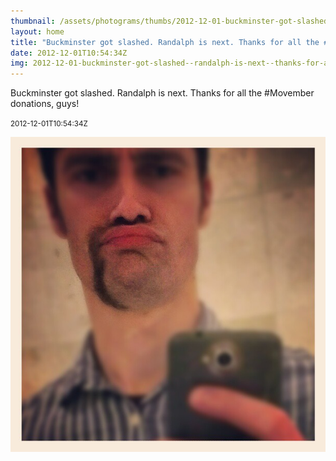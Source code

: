 ```yaml
---
thumbnail: /assets/photograms/thumbs/2012-12-01-buckminster-got-slashed--randalph-is-next--thanks-for-all-the--movember-donations--guys-.jpg
layout: home
title: "Buckminster got slashed. Randalph is next. Thanks for all the #Movember donations, guys!"
date: 2012-12-01T10:54:34Z
img: 2012-12-01-buckminster-got-slashed--randalph-is-next--thanks-for-all-the--movember-donations--guys-.jpg
---
```


Buckminster got slashed. Randalph is next. Thanks for all the #Movember donations, guys!

<small>2012-12-01T10:54:34Z</small>

![Buckminster got slashed. Randalph is next. Thanks for all the #Movember donations, guys!](2012-12-01-buckminster-got-slashed--randalph-is-next--thanks-for-all-the--movember-donations--guys-.jpg)
